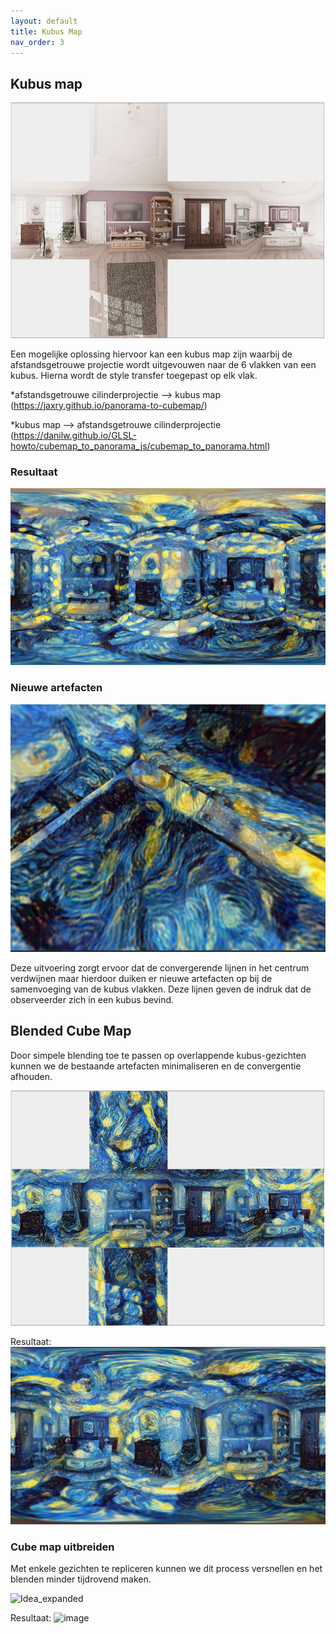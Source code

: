 ```yaml
---
layout: default
title: Kubus Map
nav_order: 3
---
```


## Kubus map

![Kubus map](../images/kubus.jpg "kubus map")

Een mogelijke oplossing hiervoor kan een kubus map zijn waarbij de afstandsgetrouwe projectie wordt uitgevouwen naar de 6 vlakken van een kubus. 
Hierna wordt de style transfer toegepast op elk vlak. 

*afstandsgetrouwe cilinderprojectie --> kubus map (https://jaxry.github.io/panorama-to-cubemap/)

*kubus map --> afstandsgetrouwe cilinderprojectie (https://danilw.github.io/GLSL-howto/cubemap_to_panorama_js/cubemap_to_panorama.html)

### Resultaat

![Kubus map style transfer](../images/kubusmaptransfer.png "kubusmaptransfer")

### Nieuwe artefacten

![kubus 360](../images/kubus360.png "kubus 360 hoek")

Deze uitvoering zorgt ervoor dat de convergerende lijnen in het centrum verdwijnen maar hierdoor duiken er nieuwe artefacten op bij de samenvoeging van de kubus vlakken.
Deze lijnen geven de indruk dat de observeerder zich in een kubus bevind.

## Blended Cube Map

Door simpele blending toe te passen op overlappende kubus-gezichten kunnen we de bestaande artefacten minimaliseren en de convergentie afhouden.

![Kubus_style_transfer](../images/styled_cube_map.png "Kubus Style Transfer")

Resultaat:
![Kubus_equirect_style_transfer](../images/Cubemap_equirectangluar_styled.png "Kubus_equirect Style Transfer")

### Cube map uitbreiden

Met enkele gezichten te repliceren kunnen we dit process versnellen en het blenden minder tijdrovend maken.

![Idea_expanded](https://user-images.githubusercontent.com/60694521/210592705-c8979797-465c-4832-b7d2-fdf8279475ae.png)

Resultaat:
![image](https://user-images.githubusercontent.com/60694521/210591876-7b680c02-acb1-4deb-b588-512caba279be.png)



